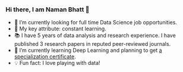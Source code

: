 ### Hi there, I am Naman Bhatt 👋

- 🔭 I’m currently looking for full time Data Science job opportunities.
- 🔑 My key attribute: constant learning.
- 📚 I have 5 years of data analysis and research experience. I have published 3 research papers in reputed peer-reviewed journals.
- 🌱 I’m currently learning Deep Learning and planning to get [a specialization certificate](https://www.coursera.org/specializations/deep-learning).
- 💡 Fun fact: I love playing with data!
